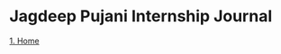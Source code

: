 # Jagdeep Pujani Internship Journal

[1. Home](https://github.com/jagdeeppujani/jagdeeppujani.github.io/wiki)
